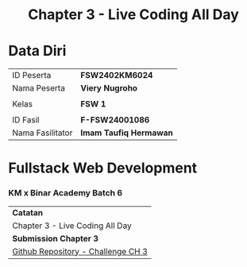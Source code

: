 <h1 align="center">
  Chapter 3 - Live Coding All Day
</h1>

# Data Diri

|  |  |
|--|--|
| ID Peserta | **FSW2402KM6024** |
| Nama Peserta | **Viery Nugroho** |
|  |  |
| Kelas | **FSW 1** |
|  |  |
| ID Fasil | **F-FSW24001086** |
| Nama Fasilitator | **Imam Taufiq Hermawan** |

# Fullstack Web Development
### KM x Binar Academy Batch 6
|  |
|--|
| **Catatan** |
| Chapter 3 - Live Coding All Day |
| **Submission Chapter 3** |  
[Github Repository - Challenge CH 3](https://github.com/vierynugroho/f-fsw24001086-km6-vie-restfulAPI-ch3)|
